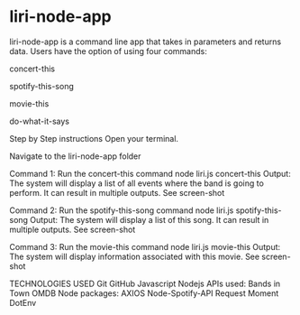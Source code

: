 # liri-node-app

liri-node-app is a command line app that takes in parameters and returns data. Users have the option of using four commands:

concert-this

spotify-this-song

movie-this

do-what-it-says

Step by Step instructions
Open your terminal.

Navigate to the liri-node-app folder

Command 1: Run the concert-this command
node liri.js concert-this <name of artist or band goes here>
Output: The system will display a list of all events where the band is going to perform. It can result in multiple outputs. See screen-shot

Command 2: Run the spotify-this-song command
node liri.js spotify-this-song <name of song goes here>
Output: The system will display a list of this song. It can result in multiple outputs. See screen-shot

Command 3: Run the movie-this command
node liri.js movie-this <name of movie goes here>
Output: The system will display information associated with this movie. See screen-shot 

TECHNOLOGIES USED
Git
GitHub
Javascript
Nodejs
APIs used:
Bands in Town
OMDB
Node packages:
AXIOS
Node-Spotify-API
Request
Moment
DotEnv

